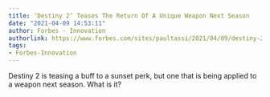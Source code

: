 ```yaml
---
title: ‘Destiny 2’ Teases The Return Of A Unique Weapon Next Season
date: "2021-04-09 14:53:11"
author: Forbes - Innovation
authorlink: https://www.forbes.com/sites/paultassi/2021/04/09/destiny-2-teases-the-return-of-a-unique-weapon-next-season/
tags:
- Forbes-Innovation
---
```

Destiny 2 is teasing a buff to a sunset perk, but one that is being applied to a weapon next season. What is it?